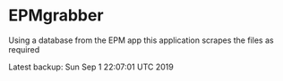 # EPMgrabber
Using a database from the EPM app this application scrapes the files as required


Latest backup: Sun Sep 1 22:07:01 UTC 2019
